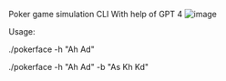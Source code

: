Poker game simulation CLI
With help of GPT 4
![image](https://github.com/huynq55/pokerface/assets/1425348/dc7fd064-b85b-49ea-89b0-656685565fb9)

Usage:

./pokerface -h "Ah Ad"

./pokerface -h "Ah Ad" -b "As Kh Kd"
